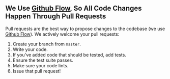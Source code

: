## We Use [Github Flow](https://guides.github.com/introduction/flow/index.html), So All Code Changes Happen Through Pull Requests
Pull requests are the best way to propose changes to the codebase (we use [Github Flow](https://guides.github.com/introduction/flow/index.html)). We actively welcome your pull requests:

1. Create your branch from `master`.
1. Write your code.
1. If you've added code that should be tested, add tests.
1. Ensure the test suite passes.
1. Make sure your code lints.
1. Issue that pull request!